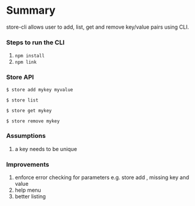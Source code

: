 # Summary

store-cli allows user to add, list, get and remove key/value pairs using CLI.

### Steps to run the CLI

1. `npm install`
2. `npm link`

### Store API

`$ store add mykey myvalue`

`$ store list`

`$ store get mykey`

`$ store remove mykey`

### Assumptions

1. a key needs to be unique

### Improvements

1. enforce error checking for parameters e.g. store add , missing key and value
2. help menu
3. better listing
